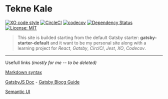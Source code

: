 # Tekne Kale

[![XO code style](https://img.shields.io/badge/code_style-XO-5ed9c7.svg)](https://github.com/sindresorhus/xo)
[![CircleCI](https://circleci.com/gh/teknekale/teknekale.svg?style=shield)](https://circleci.com/gh/teknekale/teknekale)
[![codecov](https://codecov.io/gh/teknekale/teknekale/branch/master/graph/badge.svg)](https://codecov.io/gh/teknekale/teknekale)
[![Dependency Status](https://www.versioneye.com/user/projects/599022c16725bd166bb6db63/badge.svg?style=flat-square)](https://www.versioneye.com/user/projects/599022c16725bd166bb6db63)
[![License: MIT](https://img.shields.io/badge/License-MIT-yellow.svg)](https://opensource.org/licenses/MIT)

> This site is builded starting from the default Gatsby starter: **gatsby-starter-default** and it want to be my personal site along with a learning project for _React_, _Gatsby_, _CirclCI_, _Jest_, _XO_, _Codecov_.

***

Usefull links *(mostly for me -- to be deleted)*

[Markdown syntax](https://github.com/adam-p/markdown-here/wiki/Markdown-Cheatsheet)

[GatsbyJS Doc](https://www.gatsbyjs.org/docs/) - [Gatsby Blocg Guide](https://www.gatsbyjs.org/blog/2017-07-19-creating-a-blog-with-gatsby/)

[Semantic UI](https://semantic-ui.com)

